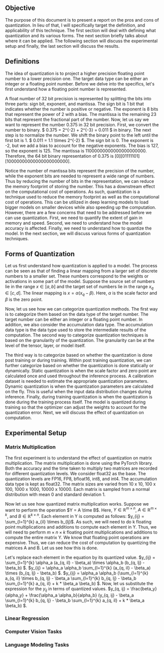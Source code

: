 ## Objective
The purpose of this document is to present a report on the pros and cons of quantization. In lieu of that, I will 
specifically target the definition, and applicability of this technique. The first section will deal with defining what 
quantization and its various forms. The next section briefly talks about where it can be applied. The following section 
will discuss the experimental setup and finally, the last section will discuss the results. 

## Definitions
The idea of quantization is to project a higher precision floating point number to a lower precision one. The target
data type can be either an integer or a floating point number. Before we delve into the specifics, let's first 
understand how a floating point number is represented. 

A float number of 32 bit precision is represented by splitting the bits into three parts: sign bit, exponent, and 
mantissa. The sign bit is 1 bit that indicates whether the number is positive or negative. The exponent is 8 bits that 
represent the power of 2 with a bias. The mantissa is the remaining 23 bits that represent the fractional part of the 
number. Now, let us say we want to represent the number 0.375 in 32 bit precision. First, we convert the number to binary.
$ 0.375 = 2^{-2} + 2^{-3} = 0.011 $ in binary. The next step is to normalize the number. We shift the binary point to the
left until the first bit is 1. $ 0.011 = 1.1 \times 2^{-2} $. The sign bit is 0. The exponent is -2, but we add a bias
to account for the negative exponents. The bias is 127, so the exponent is 125. The mantissa is 11000000000000000000000.
Therefore, the 64 bit binary representation of 0.375 is [0][01111101][10000000000000000000000]. 

Notice the number of mantissa bits represent the precision of the number, while the exponent bits are needed to represent 
a wide range of numbers. Thus by reducing the number of bits in the representation, we can reduce the memory footprint 
of storing the number. This has a downstream effect on the computational cost of operations. As such, quantization is
a technique used to reduce the memory footprint as well as the computational cost of operations. This can be utilized in 
deep learning models to load bigger models on smaller devices while also speeding up the computation. However, there are 
a few concerns that need to be addressed before we can use quantization. First, we need to quantify the extent of 
gain in memory and speed. Second, we need to understand how the model accuracy is affected. Finally, we need to 
understand how to quantize the model. In the next section, we will discuss various forms of quantization techniques.

## Forms of Quantization
Let us first understand how quantization is applied to a model. The process can be seen as that of finding a linear mapping 
from a larger set of discrete numbers to a smaller set. These numbers correspond to the weights or activations in some 
part of the model. Suppose the source set of numbers lie in the range $x \in [a, b]$ and the target set of numbers lie in the
range $x_q \in [c, d]$. The linear mapping is $x = \alpha (x_q - \beta$). Here, $\alpha$ is the scale factor and $\beta$ is the
zero point. 

Now, let us see how we can categorize quantization methods. The first way is to categorize them based on the
data type of the target number. The target number can be either an integer or a floating point number. In addition, we 
also consider the accumulation data type. The accumulation data type is the data type used to store the intermediate 
results of the computation. The second way to categorize quantization techniques is based on the granularity of the
quantization. The granularity can be at the level of the tensor, layer, or model itself. 

The third way is to categorize based on whether the quantization is done post training or during training. Within post
training quantization, we can further categorize based on whether the quantization is done statically or dynamically. 
Static quantization is when the scale factor and zero point are calculated once and used throughout the inference process.
A calibration dataset is needed to estimate the appropriate quantization parameters. Dynamic quantization is when the 
quantization parameters are calculated on the fly. This is useful when the input data distribution changes during inference.
Finally, during training quantization is when the quantization is done during the training process itself. The model is 
quantized during training so that the optimizer can adjust the weights to account for the quantization error. Next, we will
discuss the effect of quantization on computation.

## Experimental Setup
### Matrix Multiplication
The first experiment is to understand the effect of quantization on matrix multiplication. The matrix multiplication is 
done using the PyTorch library. Both the accuracy and the time taken to multiply two matrices are recorded for different
quantization levels. We consider float32 as the base. The quantization levels are FP16, FP8, bfloat16, int8, and int4. The
accumulation data type is kept as float32. The matrix sizes are varied from 10 x 10, 100 x 100, 1000 x 1000, 10000 x 10000.
Each matrix is sampled from a normal distribution with mean 0 and standard deviation 1.

Now let us see how quantized matrix multiplication works. Suppose we want to perform the operation $Y = A \time B$. Here,
$Y \in \mathbb{R}^{m \times n}$, $A \in \mathbb{R}^{m \times k}$, and $B \in \mathbb{R}^{k \times n}$. Each element in 
Y is computed as follows: $y_{ij} = \sum_{l=1}^{k} a_{il} \times b_{lj}$. As such, we will need to do k floating point 
multiplications and additions to compute each element in Y. Thus, we will need to perform $m \times n \times k$ floating
point multiplications and additions to compute the entire matrix Y. We know that floating point operations are expensive.
Thus, we can reduce the cost of computation by quantizing the matrices A and B. Let us see how this is done.

Let's replace each element in the equation by its quantized value. 
$y_{ij} = \sum_{l=1}^{k} \alpha_a (a_{q, il} - \beta_a) \times \alpha_b (b_{q, lj} - \beta_b) $.
$y_{ij} = \alpha_a \alpha_b \sum_{l=1}^{k} (a_{q, il} - \beta_a) \times (b_{q, lj} - \beta_b) $.
$y_{ij} = \alpha_a \alpha_b (\sum_{l=1}^{k} a_{q, il} \times b_{q, lj} - \beta_a \sum_{l=1}^{k} b_{q, lj} - \beta_b \sum_{l=1}^{k} a_{q, il} + k * \beta_a \beta_b) $.
Now, let us substitute the expression for the $y_{ij}$ in terms of quantized values. 
$y_{q, ij} = \frac{beta_y}{alpha_y} + \frac{\alpha_a \alpha_b}{alpha_b} (y_{q, ij} - \beta_a \sum_{l=1}^{k} b_{q, lj} - \beta_b \sum_{l=1}^{k} a_{q, il} + k * \beta_a \beta_b) $.
### Linear Regression
### Computer Vision Tasks
### Language Modeling Tasks
